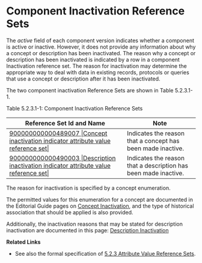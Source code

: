 # Component Inactivation Reference Sets

The _active_ field of each component version indicates whether a component is active or inactive. However, it does not provide any information about why a concept or description has been inactivated. The reason why a concept or description has been inactivated is indicated by a row in a component Inactivation reference set.  The reason for inactivation may determine the appropriate way to deal with data in existing records, protocols or queries that use a concept or description after it has been inactivated.

The two  component inactivation Reference Sets are shown in Table 5.2.3.1-1.

Table 5.2.3.1-1: Component Inactivation Reference Sets

| Reference Set Id and Name                                                                                                           | Note                                                            |
| ----------------------------------------------------------------------------------------------------------------------------------- | --------------------------------------------------------------- |
| [900000000000489007 \|Concept inactivation indicator attribute value reference set\|](http://snomed.info/id/900000000000489007)     | Indicates the reason that a concept has been made inactive.     |
| [900000000000490003 \|Description inactivation indicator attribute value reference set\|](http://snomed.info/id/900000000000490003) | Indicates the reason that a description has been made inactive. |

The reason for inactivation is specified by a concept enumeration.

The permitted values for this enumeration for a concept are documented in the Editorial Guide pages on [Concept Inactivation](https://confluence.ihtsdotools.org/display/DOCEG/Concept+Inactivation?src=sidebar), and the type of historical association that should be applied is also provided.

Additionally, the inactivation reasons that may be stated for description inactivation are documented in this page: [Description Inactivation](https://confluence.ihtsdotools.org/display/DOCEG/Description+Inactivation?src=sidebar)

**Related Links**

* See also the formal specification of  [5.2.3 Attribute Value Reference Sets](./).
